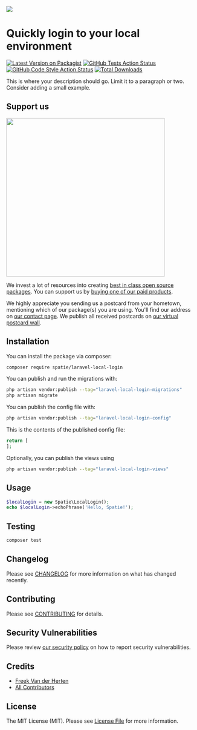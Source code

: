 
[<img src="https://github-ads.s3.eu-central-1.amazonaws.com/support-ukraine.svg?t=1" />](https://supportukrainenow.org)

# Quickly login to your local environment

[![Latest Version on Packagist](https://img.shields.io/packagist/v/spatie/laravel-local-login.svg?style=flat-square)](https://packagist.org/packages/spatie/laravel-local-login)
[![GitHub Tests Action Status](https://img.shields.io/github/workflow/status/spatie/laravel-local-login/run-tests?label=tests)](https://github.com/spatie/laravel-local-login/actions?query=workflow%3Arun-tests+branch%3Amain)
[![GitHub Code Style Action Status](https://img.shields.io/github/workflow/status/spatie/laravel-local-login/Check%20&%20fix%20styling?label=code%20style)](https://github.com/spatie/laravel-local-login/actions?query=workflow%3A"Check+%26+fix+styling"+branch%3Amain)
[![Total Downloads](https://img.shields.io/packagist/dt/spatie/laravel-local-login.svg?style=flat-square)](https://packagist.org/packages/spatie/laravel-local-login)

This is where your description should go. Limit it to a paragraph or two. Consider adding a small example.

## Support us

[<img src="https://github-ads.s3.eu-central-1.amazonaws.com/laravel-local-login.jpg?t=1" width="419px" />](https://spatie.be/github-ad-click/laravel-local-login)

We invest a lot of resources into creating [best in class open source packages](https://spatie.be/open-source). You can support us by [buying one of our paid products](https://spatie.be/open-source/support-us).

We highly appreciate you sending us a postcard from your hometown, mentioning which of our package(s) you are using. You'll find our address on [our contact page](https://spatie.be/about-us). We publish all received postcards on [our virtual postcard wall](https://spatie.be/open-source/postcards).

## Installation

You can install the package via composer:

```bash
composer require spatie/laravel-local-login
```

You can publish and run the migrations with:

```bash
php artisan vendor:publish --tag="laravel-local-login-migrations"
php artisan migrate
```

You can publish the config file with:

```bash
php artisan vendor:publish --tag="laravel-local-login-config"
```

This is the contents of the published config file:

```php
return [
];
```

Optionally, you can publish the views using

```bash
php artisan vendor:publish --tag="laravel-local-login-views"
```

## Usage

```php
$localLogin = new Spatie\LocalLogin();
echo $localLogin->echoPhrase('Hello, Spatie!');
```

## Testing

```bash
composer test
```

## Changelog

Please see [CHANGELOG](CHANGELOG.md) for more information on what has changed recently.

## Contributing

Please see [CONTRIBUTING](https://github.com/spatie/.github/blob/main/CONTRIBUTING.md) for details.

## Security Vulnerabilities

Please review [our security policy](../../security/policy) on how to report security vulnerabilities.

## Credits

- [Freek Van der Herten](https://github.com/freekmurze)
- [All Contributors](../../contributors)

## License

The MIT License (MIT). Please see [License File](LICENSE.md) for more information.
